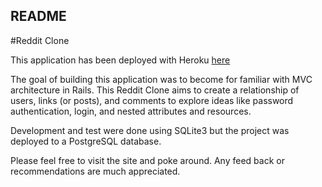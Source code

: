 ## README
#Reddit Clone

This application has been deployed with Heroku [here](https://sleepy-brushlands-24740.herokuapp.com/login/new)

The goal of building this application was to become for familiar with MVC
architecture in Rails. This Reddit Clone aims to create a relationship of users,
links (or posts), and comments to explore ideas like password authentication,
login, and nested attributes and resources.

Development and test were done using SQLite3 but the project was deployed
to a PostgreSQL database.

Please feel free to visit the site and poke around. Any feed back or
recommendations are much appreciated. 
